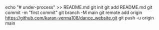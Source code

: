 ﻿echo "# under-process" >> README.md
git init
git add README.md
git commit -m "first commit"
git branch -M main
git remote add origin https://github.com/karan-verma108/dance_website.git
git push -u origin main


